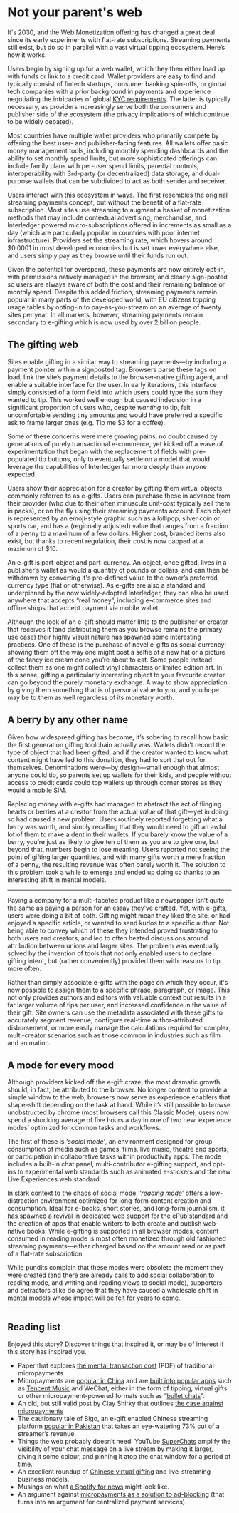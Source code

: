 # Not your parent's web

It's 2030, and the Web Monetization offering has changed a great deal since its early experiments with flat-rate subscriptions. Streaming payments still exist, but do so in parallel with a vast virtual tipping ecosystem. Here’s how it works.

Users begin by signing up for a web wallet, which they then either load up with funds or link to a credit card. Wallet providers are easy to find and typically consist of fintech startups, consumer banking spin-offs, or global tech companies with a prior background in payments and experience negotiating the intricacies of global [KYC requirements](https://en.wikipedia.org/wiki/Know_your_customer). The latter is typically necessary, as providers increasingly serve both the consumers and publisher side of the ecosystem (the privacy implications of which continue to be widely debated). 

Most countries have multiple wallet providers who primarily compete by offering the best user- and publisher-facing features. All wallets offer basic money management tools, including monthly spending dashboards and the ability to set monthly spend limits, but more sophisticated offerings can include family plans with per-user spend limits, parental controls, interoperability with 3rd-party (or decentralized) data storage, and dual-purpose wallets that can be subdivided to act as both sender and receiver.

Users interact with this ecosystem in ways. The first resembles the original streaming payments concept, but without the benefit of a flat-rate subscription. Most sites use streaming to augment a basket of monetization methods that may include contextual advertising, merchandise, and Interledger powered micro-subscriptions offered in increments as small as a day (which are particularly popular in countries with poor internet infrastructure). Providers set the streaming rate, which hovers around $0.0001 in most developed economies but is set lower everywhere else, and users simply pay as they browse until their funds run out. 

Given the potential for overspend, these payments are now entirely opt-in, with permissions natively managed in the browser, and clearly sign-posted so users are always aware of both the cost and their remaining balance or monthly spend. Despite this added friction, streaming payments remain popular in many parts of the developed world, with EU citizens topping usage tables by opting-in to pay-as-you-stream on an average of twenty sites per year. In all markets, however, streaming payments remain secondary to e-gifting which is now used by over 2 billion people. 

## The gifting web

Sites enable gifting in a similar way to streaming payments—by including a payment pointer within a signposted tag. Browsers parse these tags on load, link the site’s payment details to the browser-native gifting agent, and enable a suitable interface for the user. In early iterations, this interface simply consisted of a form field into which users could type the sum they wanted to tip. This worked well enough but caused indecision in a significant proportion of users who, despite _wanting_ to tip, felt uncomfortable sending tiny amounts and would have preferred a specific ask to frame larger ones (e.g. Tip me $3 for a coffee). 

Some of these concerns were mere growing pains, no doubt caused by generations of purely transactional e-commerce, yet kicked off a wave of experimentation that began with the replacement of fields with pre-populated tip buttons, only to eventually settle on a model that would leverage the capabilities of Interledger far more deeply than anyone expected.

Users show their appreciation for a creator by gifting them virtual objects, commonly referred to as e-gifts. Users can purchase these in advance from their provider (who due to their often minuscule unit-cost typically sell them in packs), or on the fly using their streaming payments account. Each object is represented by an emoji-style graphic such as a lollipop, silver coin or sports car, and has a (regionally adjusted) value that ranges from a fraction of a penny to a maximum of a few dollars. Higher cost, branded items also exist, but thanks to recent regulation, their cost is now capped at a maximum of $10. 

An e-gift is part-object and part-currency. An object, once gifted, lives in a publisher’s wallet as would a quantity of pounds or dollars, and can then be withdrawn by converting it's pre-defined value to the owner’s preferred currency type (fiat or otherwise). As e-gifts are also a standard and underpinned by the now widely-adopted Interledger, they can also be used anywhere that accepts “real money”, including e-commerce sites and offline shops that accept payment via mobile wallet.

Although the look of an e-gift should matter little to the publisher or creator that receives it (and distributing them as you browse remains the primary use case) their highly visual nature has spawned some interesting practices. One of these is the purchase of novel e-gifts as social currency; showing them off the way one might post a selfie of a new hat or a picture of the fancy ice cream cone you’re about to eat. Some people instead collect them as one might collect vinyl characters or limited edition art. In this sense, gifting a particularly interesting object to your favourite creator can go beyond the purely monetary exchange. A way to show appreciation by giving them something that is of personal value to you, and you hope may be to them as well regardless of its monetary worth. 

## A berry by any other name

Given how widespread gifting has become, it’s sobering to recall how basic the first generation gifting toolchain actually was. Wallets didn’t record the type of object that had been gifted, and if the creator wanted to know what content might have led to this donation, they had to sort that out for themselves. Denominations were—by design—small enough that almost anyone could tip, so parents set up wallets for their kids, and people without access to credit cards could top wallets up through corner stores as they would a mobile SIM. 

Replacing money with e-gifts had managed to abstract the act of flinging hearts or berries at a creator from the actual _value_ of that gift—yet in doing so had caused a new problem. Users routinely reported forgetting what a berry was worth, and simply recalling that they would need to gift an awful lot of them to make a dent in their wallets. If you barely know the value of a berry, you’re just as likely to give ten of them as you are to give one, but beyond that, numbers begin to lose meaning. Users reported not seeing the point of gifting larger quantities, and with many gifts worth a mere fraction of a penny, the resulting revenue was often barely worth it. The solution to this problem took a while to emerge and ended up doing so thanks to an interesting shift in mental models. 

***

Paying a company for a multi-faceted product like a newspaper isn’t quite the same as paying a person for an essay they’ve crafted. Yet, with e-gifts, users were doing a bit of both. Gifting might mean they liked the site, or had enjoyed a specific article, or wanted to send kudos to a specific author. Not being able to convey which of these they intended proved frustrating to both users and creators, and led to often heated discussions around attribution between unions and larger sites. The problem was eventually solved by the invention of tools that not only enabled users to declare gifting intent, but (rather conveniently) provided them with reasons to tip more often. 

Rather than simply associate e-gifts with the page on which they occur, it's now possible to assign them to a specific phrase, paragraph, or image. This not only provides authors and editors with valuable context but results in a far larger volume of tips per user, and increased confidence in the value of their gift. Site owners can use the metadata associated with these gifts to accurately segment revenue, configure real-time author-attributed disbursement, or more easily manage the calculations required for complex, multi-creator scenarios such as those common in industries such as film and animation. 

## A mode for every mood

Although providers kicked off the e-gift craze, the most dramatic growth should, in fact, be attributed to the browser. No longer content to provide a simple window to the web, browsers now serve as experience enablers that shape-shift depending on the task at hand. While it’s still possible to browse unobstructed by chrome (most browsers call this Classic Mode), users now spend a shocking average of five hours a day in one of two new ‘experience modes’ optimized for common tasks and workflows.

The first of these is ‘_social mode’_, an environment designed for group consumption of media such as games, films, live music, theatre and sports, or participation in collaborative tasks within productivity apps. The mode includes a built-in chat panel, multi-contributor e-gifting support, and opt-ins to experimental web standards such as animated e-stickers and the new Live Experiences web standard. 

In stark context to the chaos of social mode, ‘_reading mode’_ offers a low-distraction environment optimized for long-form content creation and consumption. Ideal for e-books, short stories, and long-form journalism, it has spawned a revival in dedicated web support for the ePub standard and the creation of apps that enable writers to both create and publish web-native books. While e-gifting is supported in all browser modes, content consumed in reading mode is most often monetized through old fashioned streaming payments—either charged based on the amount read or as part of a flat-rate subscription.

While pundits complain that these modes were obsolete the moment they were created (and there are already calls to add social collaboration to reading mode, and writing and reading views to social mode), supporters and detractors alike do agree that they have caused a wholesale shift in mental models whose impact will be felt for years to come. 

***

## Reading list

Enjoyed this story? Discover things that inspired it, or may be of interest if this story has inspired you.



*   Paper that explores [the mental transaction cost](https://nakamotoinstitute.org/static/docs/micropayments-and-mental-transaction-costs.pdf) (PDF) of traditional micropayments 
*   Micropayments are [popular in China](https://technode.com/2016/03/07/digital-tipping-economy-china/) and are [built into popular apps](https://www.ozy.com/around-the-world/the-rise-of-digital-tipping-from-music-to-your-own-paycheck/93993/) such as [Tencent Music](https://www.musicbusinessworldwide.com/tencent-music-uses-tipping-to-rack-up-revenues-why-arent-western-music-streaming-platforms-doing-the-same/) and WeChat, either in the form of tipping, virtual gifts or other micropayment-powered formats such as “[bullet chats](https://www.goldthread2.com/culture/crazy-way-people-watch-videos-china-whole-subculture-its-own/article/2157123)”.
*   An old, but still valid post by Clay Shirky that outlines [the case against micropayments](https://web.archive.org/web/20100227212806/http://openp2p.com/pub/a/p2p/2000/12/19/micropayments.html)
*   The cautionary tale of Bigo, an e-gift enabled Chinese streaming platform [popular in Pakistan](https://restofworld.org/2020/app-connecting-south-asian-working-class/ ) that takes an eye-watering 73% cut of a streamer’s revenue. 
*   Things the web probably doesn’t need: YouTube [SuperChats](https://www.theverge.com/2017/5/18/15656908/youtube-super-chat-paid-abomination) amplify the visibility of your chat message on a live stream by making it larger, giving it some colour, and pinning it atop the chat window for a period of time. 
*   An excellent roundup of [Chinese virtual gifting](https://medium.com/@swaysnt/virtual-gifts-a-live-streaming-business-model-breakdown-a87c7500c3bc) and live-streaming business models.
*   Musings on what [a Spotify for news](http://www.davidbauer.ch/2009/07/20/an-itunes-for-news-try-spotify-for-beyond-news/) might look like. 
*   An argument against [micropayments as a solution to ad-blocking](https://digiday.com/media/micropayments-ad-blocking/) (that turns into an argument for centralized payment services).
